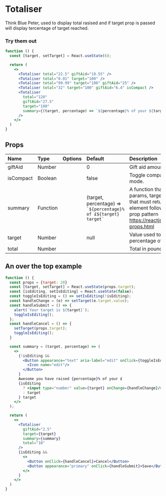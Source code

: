 # Totaliser

Think Blue Peter, used to display total rasised and if target prop is passed will display tercentage of target reached.

### Try them out

```.jsx
function () {
  const [target, setTarget] = React.useState(6);

  return (
    <>
      <Totaliser total="22.5" giftAid="10.55" />
      <Totaliser total="0.01" target="100" />
      <Totaliser total="99.99" target="100" giftAid="25" />
      <Totaliser total="32" target="100" giftAid="6.4" isCompact />
      <Totaliser
        total="120"
        giftAid="27.5"
        target="100"
        summary={(target, percentage) => `${percentage}% of your ${target} 🎯`}
      />
    </>
  )
}
```

## Props

| Name      | Type     | Options | Default                                                             | Description                                                                                                                                                                     |
| :-------- | :------- | :-----: | :------------------------------------------------------------------ | :------------------------------------------------------------------------------------------------------------------------------------------------------------------------------ |
| giftAid   | Number   |         | 0                                                                   | Gift aid amount in pounds                                                                                                                                                       |
| isCompact | Boolean  |         | false                                                               | Toggle compact and full view mode.                                                                                                                                              |
| summary   | Function |         | (target, percentage) => `` `${percentage}% of £${target} target` `` | A function that is passed two params, target and percentage, that must return a renderable element following the render prop pattern https://reactjs.org/docs/render-props.html |
| target    | Number   |         | null                                                                | Value used to work out percentage of target reached                                                                                                                             |
| total     | Number   |         |                                                                     | Total in pounds                                                                                                                                                                 |

## An over the top example

```.jsx
function () {
  const props = {target: 20}
  const [target, setTarget] = React.useState(props.target);
  const [isEditing, setIsEditing] = React.useState(false);
  const toggleIsEditing = () => setIsEditing(!isEditing);
  const handleChange = (e) => setTarget(e.target.value);
  const handleSubmit = () => {
    alert(`Your target is ${target}`);
    toggleIsEditing();
  };
  const handleCancel = () => {
    setTarget(props.target);
    toggleIsEditing();
  }

  const summary = (target, percentage) => (
    <>
      {!isEditing &&
        <Button appearance="text" aria-label="edit" onClick={toggleIsEditing}>
          <Icon name="edit"/>
        </Button>
      }
      Awesome you have raised {percentage}% of your £
      {isEditing
        ? <input type="number" value={target} onChange={handleChange}/>
        : target
      } target
    </>
  );

  return (
    <>
      <Totaliser
        giftAid="2.5"
        target={target}
        summary={summary}
        total="10"
      />
      {isEditing &&
        <>
          <Button onClick={handleCancel}>Cancel</Button>
          <Button appearance="primary" onClick={handleSubmit}>Save</Button>
        </>
      }
    </>
  )
}
```
